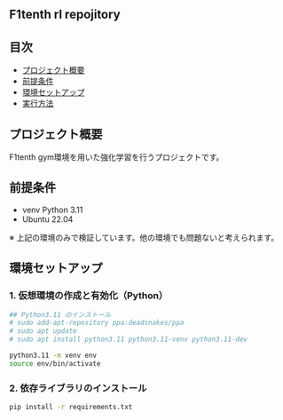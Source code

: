 ## F1tenth rl repojitory
## 目次
- [プロジェクト概要](#プロジェクト概要)
- [前提条件](#前提条件)
- [環境セットアップ](#環境セットアップ)
- [実行方法](#実行方法)


## プロジェクト概要

F1tenth gym環境を用いた強化学習を行うプロジェクトです。

## 前提条件

- venv Python 3.11 
- Ubuntu 22.04

※ 上記の環境のみで検証しています。他の環境でも問題ないと考えられます。

## 環境セットアップ

### 1. 仮想環境の作成と有効化（Python）
```bash
## Python3.11 のインストール
# sudo add-apt-repository ppa:deadsnakes/ppa
# sudo apt update
# sudo apt install python3.11 python3.11-venv python3.11-dev

python3.11 -m venv env
source env/bin/activate  
```

### 2. 依存ライブラリのインストール
```bash
pip install -r requirements.txt
```